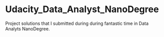 # Udacity_Data_Analyst_NanoDegree
Project solutions that I submitted during during fantastic time in Data Analyts NanoDegree.
